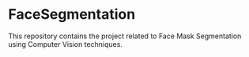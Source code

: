 # FaceSegmentation
This repository contains the project related to Face Mask Segmentation using Computer Vision techniques.
